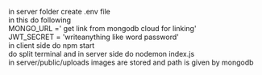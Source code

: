 in server folder create .env file\
in this do following\
MONGO_URL =' get link from mongodb cloud for linking'\
JWT_SECRET = 'writeanything like word password'\
in client side do npm start\
do split terminal and in server side do nodemon index.js\
in server/public/uploads images are stored and path is given by mongodb
